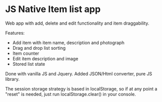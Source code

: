 # JS Native Item list app

Web app with add, delete and edit functionality and item draggability.

Features:
- Add item with item name, description and photograph
- Drag and drop list sorting
- Item counter
- Edit item description and image
- Stored list state

Done with vanilla JS and Jquery. Added JSON/Html converter, pure JS library.

The session storage strategy is based in localStorage, so if at any point a "reset" is needed, just run localStorage.clear() in your console.